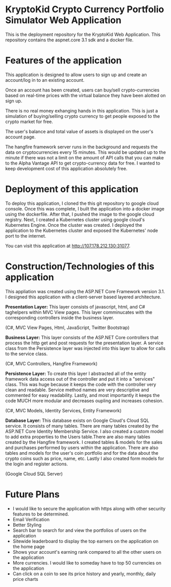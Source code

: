 # KryptoKid Crypto Currency Portfolio Simulator Web Application

This is the deployment repository for the KryptoKid Web Application. This repository contains the aspnet.core 3.1 sdk and a docker file.


# Features of the application

This application is designed to allow users to sign up and create an account/log in to an existing account. 

Once an account has been created, users can buy/sell crypto-currencies based on real-time prices with the virtual balance they have been alotted on sign up. 

There is no real money exhanging hands in this application. This is just a simulation of buying/selling crypto currency to get people exposed to the crypto market for free. 

The user's balance and total value of assets is displayed on the user's account page. 

The hangfire framework server runs in the background and requests the data on cryptocurrencies every 15 minutes. This would be updated up to the minute if there was not a limit on the amount of API calls that you can make to the Alpha Vantage API to get crypto-currency data for free. I wanted to keep development cost of this application absolutely free.


# Deployment of this application

To deploy this application, I cloned the this git repository to google cloud console. Once this was complete, I built the application into 
a docker image using the dockerfile. After that, I pushed the image to the google cloud registry. Next, I created a Kubernetes cluster 
using google cloud's Kubernetes Engine. Once the cluster was created. I deployed the application to the Kubernetes cluster and exposed the
Kubernetes' node port to the internet. 


You can visit this application at http://107.178.212.130:31077.


# Construction/Technologies of this application


This appliation was created using the ASP.NET Core Framework version 3.1. I designed this application with a client-server based 
layered architecture. 




**Presentation Layer:**
This layer consists of javascript, html, and C# taghelpers within MVC View pages. This layer comminucates with the corresponding 
controllers inside the business layer.

(C#, MVC View Pages, Html, JavaScript, Twitter Bootstrap)



**Business Layer:**
This layer consists of the ASP.NET Core controllers that process the http get and post requests for the presentation layer. A service 
class from the Persistence layer was injected into this layer to allow for calls to the service class.

(C#, MVC Controllers, Hangfire Framework)



**Persistence Layer:**
To create this layer I abstracted all of the entity framework data access out of the controller and put it into a "services" class.
This was huge because it keeps the code with the controller very clean and readable. Service method names are very descriptive and 
commented for easy readability. Lastly, and most importantly it keeps the code MUCH more modular and decreases oupling and increases 
cohesion.

(C#, MVC Models, Identity Services, Entity Framework)



**Database Layer:**
This database exists on Google Cloud's Cloud SQL service. It consists of many tables. There are many tables created by the ASP.NET Core Identity
Membership Service. I also created a custom model to add extra properties to the Users table.There are also many tables created by the Hangfire 
framework. I created tables & models for the sales and purchases performed by users within the application. There are also tables and models
for the user's coin portfolio and for the data about the crypto coins such as price, name, etc. Lastly I also created form models for the login and
register actions.

(Google Cloud SQL Server)


# Future Plans
 * I would like to secure the application with https along with other security features to be determined.
 * Email Verification
 * Better Styling
 * Search bar to search for and view the portfolios of users on the application
 * Sitewide leaderboard to display the top earners on the application on the home page
 * Shows your account's earning rank compared to all the other users on the application
 * More currencies. I would like to someday have to top 50 currencies on the application
 * Can click on a coin to see its price history and yearly, monthly, daily price charts

